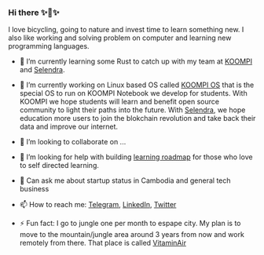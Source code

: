 ### Hi there ✨👋✨

I love bicycling, going to nature and invest time to learn something new. I also like working and solving problem on computer and learning new programming languages. 

- 🌱 I’m currently learning some Rust to catch up with my team at [KOOMPI](https://koompi.com) and [Selendra](https://selendra.org). 

- 🔭 I’m currently working on Linux based OS called [KOOMPI OS](https://koompi.org) that is the special OS to run on KOOMPI Notebook we develop for students. With KOOMPI we hope students will learn and benefit open source community to light their paths into the future. With [Selendra](https://selendra.org), we hope education more users to join the blokchain revolution and take back their data and improve our internet.

- 👯 I’m looking to collaborate on ...

- 🤔 I’m looking for help with building [learning roadmap](https://github.com/koompi/learning-roadmaps) for those who love to self directed learning.

- 💬 Can ask me about startup status in Cambodia and general tech business 

- 📫 How to reach me: [Telegram](https://t.me/rithythul), [LinkedIn](https://linkedin.com/in/rithythul), [Twitter](https://twitter.com/rithythul)

- ⚡ Fun fact: I go to jungle one per month to espape city. My plan is to move to the mountain/jungle area around 3 years from now and work remotely from there. That place is called [VitaminAir](https://vitaminair.org)

